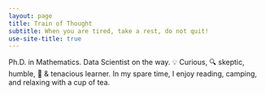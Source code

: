 ```yaml
---
layout: page
title: Train of Thought
subtitle: When you are tired, take a rest, do not quit!
use-site-title: true
---
```


Ph.D. in Mathematics.  Data Scientist on the way. 💡 Curious, 🔍 skeptic, humble, 🔰 & tenacious learner.  In my spare time, I enjoy reading, camping, and relaxing with a cup of tea.

